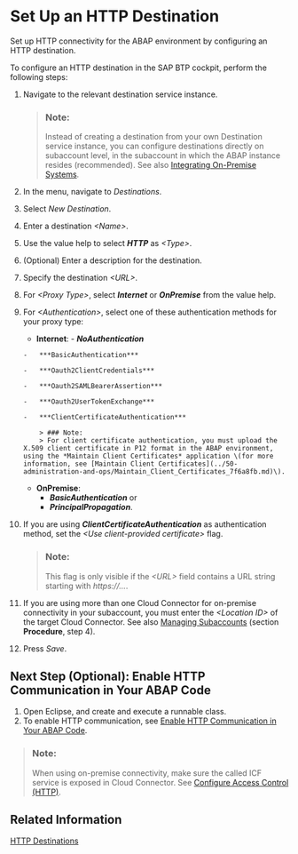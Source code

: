 <!-- loio3884bc38209843ac900d92adb9c2a863 -->

# Set Up an HTTP Destination

Set up HTTP connectivity for the ABAP environment by configuring an HTTP destination.

To configure an HTTP destination in the SAP BTP cockpit, perform the following steps:

1.  Navigate to the relevant destination service instance.

    > ### Note:  
    > Instead of creating a destination from your own Destination service instance, you can configure destinations directly on subaccount level, in the subaccount in which the ABAP instance resides \(recommended\). See also [Integrating On-Premise Systems](Integrating_On-Premise_Systems_c95327f.md).

2.  In the menu, navigate to *Destinations*.
3.  Select *New Destination*.
4.  Enter a destination *<Name\>*.
5.  Use the value help to select ***HTTP*** as *<Type\>*.
6.  \(Optional\) Enter a description for the destination.
7.  Specify the destination *<URL\>*.
8.  For *<Proxy Type\>*, select ***Internet*** or ***OnPremise*** from the value help.
9.  For *<Authentication\>*, select one of these authentication methods for your proxy type:
    -    **Internet**:
        -   ***NoAuthentication***

        -   ***BasicAuthentication***

        -   ***Oauth2ClientCredentials***

        -   ***Oauth2SAMLBearerAssertion***

        -   ***Oauth2UserTokenExchange***

        -   ***ClientCertificateAuthentication*** 

            > ### Note:  
            > For client certificate authentication, you must upload the X.509 client certificate in P12 format in the ABAP environment, using the *Maintain Client Certificates* application \(for more information, see [Maintain Client Certificates](../50-administration-and-ops/Maintain_Client_Certificates_7f6a8fb.md)\).

    -   **OnPremise**:
        -   ***BasicAuthentication*** or
        -   ***PrincipalPropagation***.
10. If you are using ***ClientCertificateAuthentication*** as authentication method, set the *<Use client-provided certificate\>* flag.

    > ### Note:  
    > This flag is only visible if the *<URL\>* field contains a URL string starting with *https://...*.

11. If you are using more than one Cloud Connector for on-premise connectivity in your subaccount, you must enter the *<Location ID\>* of the target Cloud Connector. See also [Managing Subaccounts](https://help.sap.com/viewer/cca91383641e40ffbe03bdc78f00f681/Cloud/en-US/f16df12fab9f4fe1b8a4122f0fd54b6e.html) \(section **Procedure**, step 4\).
12. Press *Save*.



<a name="loio3884bc38209843ac900d92adb9c2a863__section_onm_hvs_mnb"/>

## Next Step \(Optional\): Enable HTTP Communication in Your ABAP Code

1.  Open Eclipse, and create and execute a runnable class.
2.  To enable HTTP communication, see [Enable HTTP Communication in Your ABAP Code](Enable_HTTP_Communication_in_Your_ABAP_Code_cef1ada.md).

> ### Note:  
> When using on-premise connectivity, make sure the called ICF service is exposed in Cloud Connector. See [Configure Access Control \(HTTP\)](https://help.sap.com/viewer/cca91383641e40ffbe03bdc78f00f681/Cloud/en-US/e7d4927dbb571014af7ef6ebd6cc3511.html).



<a name="loio3884bc38209843ac900d92adb9c2a863__section_jwx_ypm_mnb"/>

## Related Information

[HTTP Destinations](https://help.sap.com/viewer/cca91383641e40ffbe03bdc78f00f681/Cloud/en-US/42a0e6b966924f2e902090bdf435e1b2.html)

